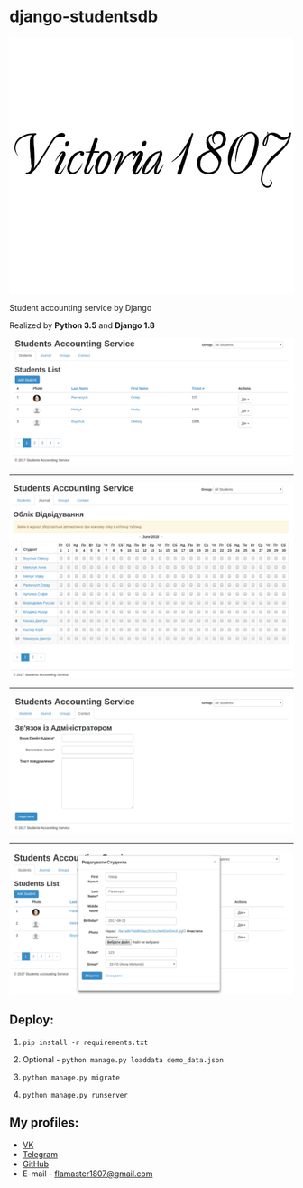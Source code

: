 # django-studentsdb
![](https://github.com/Victoria1807/VK-Photos-Downloader/blob/master/Victoria1807.jpg)

Student accounting service by Django

Realized by **Python 3.5** and **Django 1.8**

![](img/scr_1.png)

-----------------------

![](img/scr_2.png)

-----------------------

![](img/scr_3.png)

-----------------------

![](img/scr_4.png)

## Deploy:

1. `pip install -r requirements.txt`

1. Optional - `python manage.py loaddata demo_data.json`

1. `python manage.py migrate`

1. `python manage.py runserver`


## My profiles:
 - [VK](https://vk.com/victoria_1807)
 - [Telegram](https://telegram.me/Victoria1807)
 - [GitHub](https://github.com/Victoria1807)
 - E-mail - flamaster1807@gmail.com


